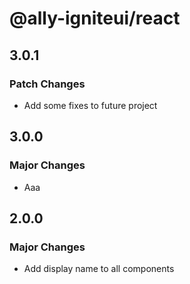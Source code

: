 # @ally-igniteui/react

## 3.0.1

### Patch Changes

- Add some fixes to future project

## 3.0.0

### Major Changes

- Aaa

## 2.0.0

### Major Changes

- Add display name to all components
